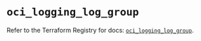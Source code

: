 # `oci_logging_log_group`

Refer to the Terraform Registry for docs: [`oci_logging_log_group`](https://registry.terraform.io/providers/hashicorp/oci/7.19.0/docs/resources/logging_log_group).
